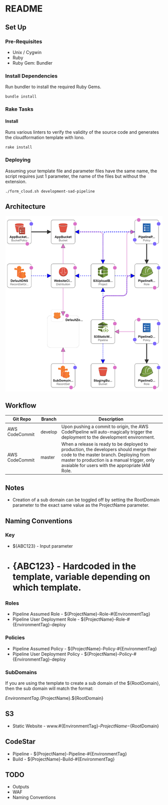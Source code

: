 # README

## Set Up

### Pre-Requisites

- Unix / Cygwin
- Ruby
- Ruby Gem: Bundler

### Install Dependencies

Run bundler to install the required Ruby Gems.

```
bundle install
```

### Rake Tasks

#### Install

Runs various linters to verify the validity of the source code and generates the cloudformation template with lono.

```
rake install
```

### Deploying

Assuming your template file and parameter files have the same name, the script requires just 1 parameter, the name of the files but without the extension.

```
./form_cloud.sh development-sad-pipeline
```

## Architecture

![dev only](images/production-sad-pipeline.png)

## Workflow

Git Repo       | Branch  | Description
-------------- | ------- | ----------------------------------------------------------------------------------------------------------------------------------------------------------------------------------------------------------------------------------
AWS CodeCommit | develop | Upon pushing a commit to origin, the AWS CodePipeline will auto-magically trigger the deployment to the development environment.
AWS CodeCommit | master  | When a release is ready to be deployed to production, the developers should merge their code to the master branch. Deploying from master to production is a manual trigger, only avaiable for users with the appropriate IAM Role.

## Notes

- Creation of a sub domain can be toggled off by setting the RootDomain parameter to the exact same value as the ProjectName parameter.

## Naming Conventions

### Key

- ${ABC123} - Input parameter
- # {ABC123} - Hardcoded in the template, variable depending on which template.

### Roles

- Pipeline Assumed Role - ${ProjectName}-Role-#{EnvironmentTag}
- Pipeline User Deployment Role - ${ProjectName}-Role-#{EnvironmentTag}-deploy

### Policies

- Pipeline Assumed Policy - ${ProjectName}-Policy-#{EnvironmentTag}
- Pipeline User Deployment Policy - ${ProjectName}-Policy-#{EnvironmentTag}-deploy

### SubDomains

If you are using the template to create a sub domain of the ${RootDomain}, then the sub domain will match the format:

${EnvironmentTag}.${ProjectName}.${RootDomain}

## S3

- Static Website - www.#{EnvironmentTag}-${ProjectName}-${RootDomain}

## CodeStar

- Pipeline - ${ProjectName}-Pipeline-#{EnvironmentTag}
- Build - ${ProjectName}-Build-#{EnvironmentTag}

## TODO

- Outputs
- WAF
- Naming Conventions
